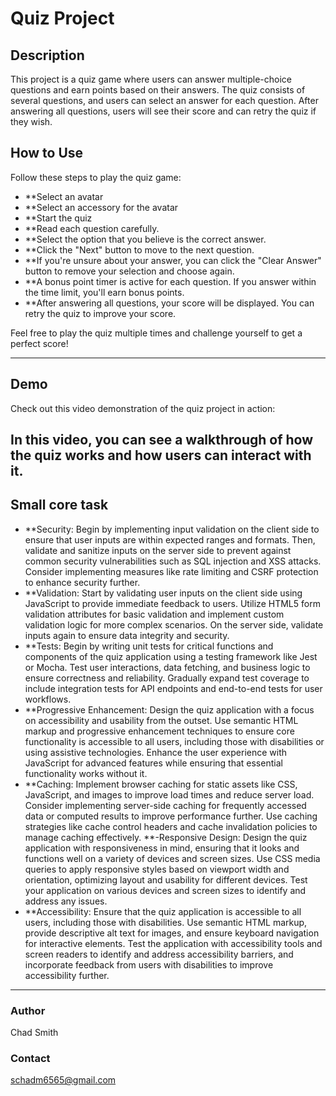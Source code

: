 # Quiz Project

## Description

This project is a quiz game where users can answer multiple-choice questions and earn points based on their answers. The quiz consists of several questions, and users can select an answer for each question. After answering all questions, users will see their score and can retry the quiz if they wish.


## How to Use

Follow these steps to play the quiz game:
- **Select an avatar
- **Select an accessory for the avatar
- **Start the quiz
- **Read each question carefully.
- **Select the option that you believe is the correct answer.
- **Click the "Next" button to move to the next question.
- **If you're unsure about your answer, you can click the "Clear Answer" button to remove your selection and choose again.
- **A bonus point timer is active for each question. If you answer within the time limit, you'll earn bonus points.
- **After answering all questions, your score will be displayed. You can retry the quiz to improve your score.


Feel free to play the quiz multiple times and challenge yourself to get a perfect score!

---
## Demo
Check out this video demonstration of the quiz project in action:

In this video, you can see a walkthrough of how the quiz works and how users can interact with it.
---
## Small core task

- **Security: Begin by implementing input validation on the client side to ensure that user inputs are within expected ranges and formats. Then, validate and sanitize inputs on the server side to prevent against common security vulnerabilities such as SQL injection and XSS attacks. Consider implementing measures like rate limiting and CSRF protection to enhance security further.
- **Validation: Start by validating user inputs on the client side using JavaScript to provide immediate feedback to users. Utilize HTML5 form validation attributes for basic validation and implement custom validation logic for more complex scenarios. On the server side, validate inputs again to ensure data integrity and security.
- **Tests: Begin by writing unit tests for critical functions and components of the quiz application using a testing framework like Jest or Mocha. Test user interactions, data fetching, and business logic to ensure correctness and reliability. Gradually expand test coverage to include integration tests for API endpoints and end-to-end tests for user workflows.
- **Progressive Enhancement: Design the quiz application with a focus on accessibility and usability from the outset. Use semantic HTML markup and progressive enhancement techniques to ensure core functionality is accessible to all users, including those with disabilities or using assistive technologies. Enhance the user experience with JavaScript for advanced features while ensuring that essential functionality works without it.
- **Caching: Implement browser caching for static assets like CSS, JavaScript, and images to improve load times and reduce server load. Consider implementing server-side caching for frequently accessed data or computed results to improve performance further. Use caching strategies like cache control headers and cache invalidation policies to manage caching effectively.
 **-Responsive Design: Design the quiz application with responsiveness in mind, ensuring that it looks and functions well on a variety of devices and screen sizes. Use CSS media queries to apply responsive styles based on viewport width and orientation, optimizing layout and usability for different devices. Test your application on various devices and screen sizes to identify and address any issues.
- **Accessibility: Ensure that the quiz application is accessible to all users, including those with disabilities. Use semantic HTML markup, provide descriptive alt text for images, and ensure keyboard navigation for interactive elements. Test the application with accessibility tools and screen readers to identify and address accessibility barriers, and incorporate feedback from users with disabilities to improve accessibility further.
---
### Author

Chad Smith

### Contact

schadm6565@gmail.com
